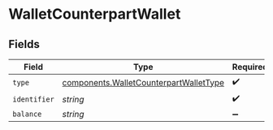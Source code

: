 # WalletCounterpartWallet


## Fields

| Field                                                                                            | Type                                                                                             | Required                                                                                         | Description                                                                                      |
| ------------------------------------------------------------------------------------------------ | ------------------------------------------------------------------------------------------------ | ------------------------------------------------------------------------------------------------ | ------------------------------------------------------------------------------------------------ |
| `type`                                                                                           | [components.WalletCounterpartWalletType](../../models/components/walletcounterpartwallettype.md) | :heavy_check_mark:                                                                               | N/A                                                                                              |
| `identifier`                                                                                     | *string*                                                                                         | :heavy_check_mark:                                                                               | N/A                                                                                              |
| `balance`                                                                                        | *string*                                                                                         | :heavy_minus_sign:                                                                               | N/A                                                                                              |